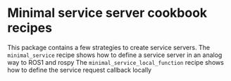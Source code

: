 # Minimal service server cookbook recipes

This package contains a few strategies to create service servers.
The `minimal_service` recipe shows how to define a service server in an analog way to ROS1 and rospy
The `minimal_service_local_function` recipe shows how to define the service request callback locally
